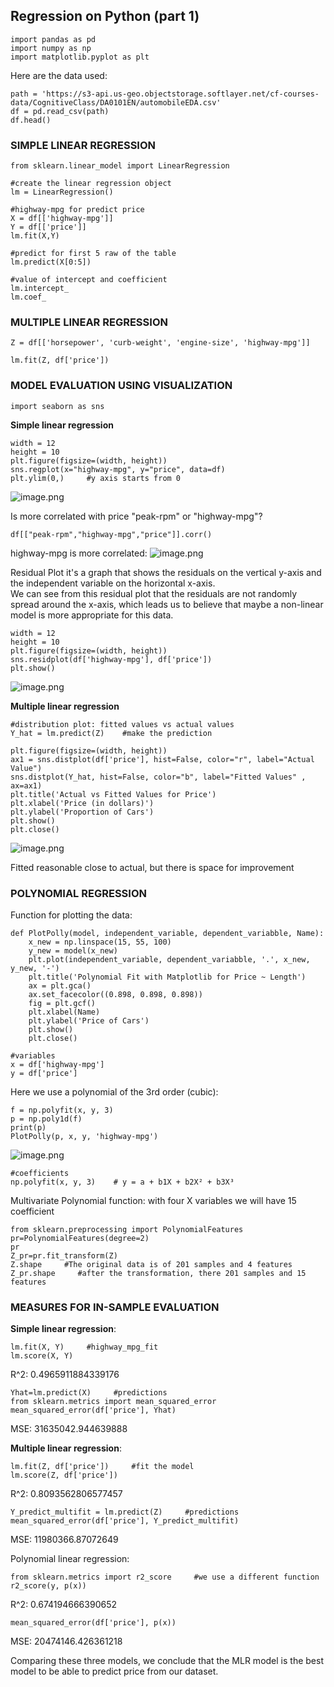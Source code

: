 ## Regression on Python (part 1)


```
import pandas as pd
import numpy as np
import matplotlib.pyplot as plt
``` 

Here are the data used:
``` 
path = 'https://s3-api.us-geo.objectstorage.softlayer.net/cf-courses-data/CognitiveClass/DA0101EN/automobileEDA.csv'
df = pd.read_csv(path)
df.head()
``` 

### SIMPLE LINEAR REGRESSION
``` 
from sklearn.linear_model import LinearRegression

#create the linear regression object
lm = LinearRegression()

#highway-mpg for predict price
X = df[['highway-mpg']]
Y = df[['price']]
lm.fit(X,Y)

#predict for first 5 raw of the table
lm.predict(X[0:5])

#value of intercept and coefficient
lm.intercept_
lm.coef_
``` 

### MULTIPLE LINEAR REGRESSION

``` 
Z = df[['horsepower', 'curb-weight', 'engine-size', 'highway-mpg']]

lm.fit(Z, df['price'])
``` 


### MODEL EVALUATION USING VISUALIZATION

``` 
import seaborn as sns
``` 
**Simple linear regression**
``` 
width = 12
height = 10
plt.figure(figsize=(width, height))
sns.regplot(x="highway-mpg", y="price", data=df)
plt.ylim(0,)     #y axis starts from 0
``` 

![image.png](https://cdn.hashnode.com/res/hashnode/image/upload/v1627637741008/Ie3szNZxs.png)

Is more correlated with price "peak-rpm" or "highway-mpg"?  
``` 
df[["peak-rpm","highway-mpg","price"]].corr()
``` 
highway-mpg is more correlated:
![image.png](https://cdn.hashnode.com/res/hashnode/image/upload/v1627637904513/1tlfgsRPl.png)

Residual Plot it's a graph that shows the residuals on the vertical y-axis and the independent variable on the horizontal x-axis.  
We can see from this residual plot that the residuals are not randomly spread around the x-axis, which leads us to believe that maybe a non-linear model is more appropriate for this data.  
``` 
width = 12
height = 10
plt.figure(figsize=(width, height))
sns.residplot(df['highway-mpg'], df['price'])
plt.show()
``` 

![image.png](https://cdn.hashnode.com/res/hashnode/image/upload/v1627637981764/j6vUahbEc.png)

**Multiple linear regression**
``` 
#distribution plot: fitted values vs actual values
Y_hat = lm.predict(Z)    #make the prediction

plt.figure(figsize=(width, height))
ax1 = sns.distplot(df['price'], hist=False, color="r", label="Actual Value")
sns.distplot(Y_hat, hist=False, color="b", label="Fitted Values" , ax=ax1)
plt.title('Actual vs Fitted Values for Price')
plt.xlabel('Price (in dollars)')
plt.ylabel('Proportion of Cars')
plt.show()
plt.close()
``` 

![image.png](https://cdn.hashnode.com/res/hashnode/image/upload/v1627638972470/-WMh2FF0f.png)

Fitted reasonable close to actual, but there is space for improvement  


### POLYNOMIAL REGRESSION

Function for plotting the data:
``` 
def PlotPolly(model, independent_variable, dependent_variabble, Name):
    x_new = np.linspace(15, 55, 100)
    y_new = model(x_new)
    plt.plot(independent_variable, dependent_variabble, '.', x_new, y_new, '-')
    plt.title('Polynomial Fit with Matplotlib for Price ~ Length')
    ax = plt.gca()
    ax.set_facecolor((0.898, 0.898, 0.898))
    fig = plt.gcf()
    plt.xlabel(Name)
    plt.ylabel('Price of Cars')
    plt.show()
    plt.close()

#variables
x = df['highway-mpg']
y = df['price']
``` 

Here we use a polynomial of the 3rd order (cubic):
``` 
f = np.polyfit(x, y, 3)
p = np.poly1d(f)
print(p)
PlotPolly(p, x, y, 'highway-mpg')
``` 

![image.png](https://cdn.hashnode.com/res/hashnode/image/upload/v1627639126385/2Hd_Iokww.png)

``` 
#coefficients
np.polyfit(x, y, 3)    # y = a + b1X + b2X² + b3X³
``` 

Multivariate Polynomial function: with four X variables we will have 15 coefficient
``` 
from sklearn.preprocessing import PolynomialFeatures
pr=PolynomialFeatures(degree=2)
pr
Z_pr=pr.fit_transform(Z)
Z.shape     #The original data is of 201 samples and 4 features
Z_pr.shape     #after the transformation, there 201 samples and 15 features
``` 

### MEASURES FOR IN-SAMPLE EVALUATION

**Simple linear regression**:
``` 
lm.fit(X, Y)     #highway_mpg_fit
lm.score(X, Y)
``` 
R^2: 0.4965911884339176
``` 
Yhat=lm.predict(X)     #predictions
from sklearn.metrics import mean_squared_error
mean_squared_error(df['price'], Yhat)
``` 
MSE: 31635042.944639888

**Multiple linear regression**:
``` 
lm.fit(Z, df['price'])     #fit the model
lm.score(Z, df['price'])
``` 
R^2: 0.8093562806577457
``` 
Y_predict_multifit = lm.predict(Z)     #predictions
mean_squared_error(df['price'], Y_predict_multifit)
``` 
MSE: 11980366.87072649

Polynomial linear regression:
``` 
from sklearn.metrics import r2_score     #we use a different function
r2_score(y, p(x)) 
``` 
R^2: 0.674194666390652
``` 
mean_squared_error(df['price'], p(x)) 
``` 
MSE: 20474146.426361218

Comparing these three models, we conclude that the MLR model is the best model to be able to predict price from our dataset.
